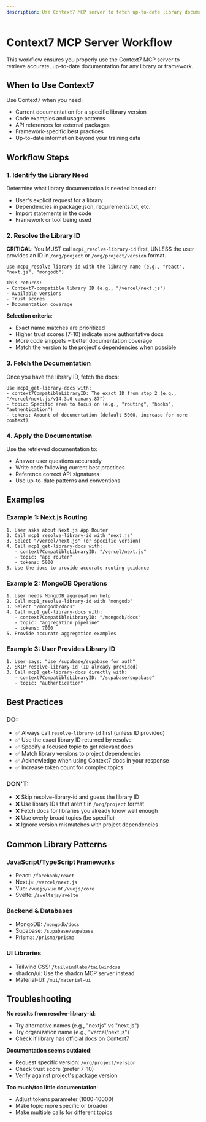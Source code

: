 ```yaml
---
description: Use Context7 MCP server to fetch up-to-date library documentation
---
```


# Context7 MCP Server Workflow

This workflow ensures you properly use the Context7 MCP server to retrieve accurate, up-to-date documentation for any library or framework.

## When to Use Context7

Use Context7 when you need:
- Current documentation for a specific library version
- Code examples and usage patterns
- API references for external packages
- Framework-specific best practices
- Up-to-date information beyond your training data

## Workflow Steps

### 1. Identify the Library Need

Determine what library documentation is needed based on:
- User's explicit request for a library
- Dependencies in package.json, requirements.txt, etc.
- Import statements in the code
- Framework or tool being used

### 2. Resolve the Library ID

**CRITICAL**: You MUST call `mcp1_resolve-library-id` first, UNLESS the user provides an ID in `/org/project` or `/org/project/version` format.

```
Use mcp1_resolve-library-id with the library name (e.g., "react", "next.js", "mongodb")

This returns:
- Context7-compatible library ID (e.g., "/vercel/next.js")
- Available versions
- Trust scores
- Documentation coverage
```

**Selection criteria**:
- Exact name matches are prioritized
- Higher trust scores (7-10) indicate more authoritative docs
- More code snippets = better documentation coverage
- Match the version to the project's dependencies when possible

### 3. Fetch the Documentation

Once you have the library ID, fetch the docs:

```
Use mcp1_get-library-docs with:
- context7CompatibleLibraryID: The exact ID from step 2 (e.g., "/vercel/next.js/v14.3.0-canary.87")
- topic: Specific area to focus on (e.g., "routing", "hooks", "authentication")
- tokens: Amount of documentation (default 5000, increase for more context)
```

### 4. Apply the Documentation

Use the retrieved documentation to:
- Answer user questions accurately
- Write code following current best practices
- Reference correct API signatures
- Use up-to-date patterns and conventions

## Examples

### Example 1: Next.js Routing
```
1. User asks about Next.js App Router
2. Call mcp1_resolve-library-id with "next.js"
3. Select "/vercel/next.js" (or specific version)
4. Call mcp1_get-library-docs with:
   - context7CompatibleLibraryID: "/vercel/next.js"
   - topic: "app router"
   - tokens: 5000
5. Use the docs to provide accurate routing guidance
```

### Example 2: MongoDB Operations
```
1. User needs MongoDB aggregation help
2. Call mcp1_resolve-library-id with "mongodb"
3. Select "/mongodb/docs"
4. Call mcp1_get-library-docs with:
   - context7CompatibleLibraryID: "/mongodb/docs"
   - topic: "aggregation pipeline"
   - tokens: 7000
5. Provide accurate aggregation examples
```

### Example 3: User Provides Library ID
```
1. User says: "Use /supabase/supabase for auth"
2. SKIP resolve-library-id (ID already provided)
3. Call mcp1_get-library-docs directly with:
   - context7CompatibleLibraryID: "/supabase/supabase"
   - topic: "authentication"
```

## Best Practices

### DO:
- ✅ Always call `resolve-library-id` first (unless ID provided)
- ✅ Use the exact library ID returned by resolve
- ✅ Specify a focused topic to get relevant docs
- ✅ Match library versions to project dependencies
- ✅ Acknowledge when using Context7 docs in your response
- ✅ Increase token count for complex topics

### DON'T:
- ❌ Skip resolve-library-id and guess the library ID
- ❌ Use library IDs that aren't in `/org/project` format
- ❌ Fetch docs for libraries you already know well enough
- ❌ Use overly broad topics (be specific)
- ❌ Ignore version mismatches with project dependencies

## Common Library Patterns

### JavaScript/TypeScript Frameworks
- React: `/facebook/react`
- Next.js: `/vercel/next.js`
- Vue: `/vuejs/vue` or `/vuejs/core`
- Svelte: `/sveltejs/svelte`

### Backend & Databases
- MongoDB: `/mongodb/docs`
- Supabase: `/supabase/supabase`
- Prisma: `/prisma/prisma`

### UI Libraries
- Tailwind CSS: `/tailwindlabs/tailwindcss`
- shadcn/ui: Use the shadcn MCP server instead
- Material-UI: `/mui/material-ui`

## Troubleshooting

**No results from resolve-library-id**:
- Try alternative names (e.g., "nextjs" vs "next.js")
- Try organization name (e.g., "vercel/next.js")
- Check if library has official docs on Context7

**Documentation seems outdated**:
- Request specific version: `/org/project/version`
- Check trust score (prefer 7-10)
- Verify against project's package version

**Too much/too little documentation**:
- Adjust tokens parameter (1000-10000)
- Make topic more specific or broader
- Make multiple calls for different topics

